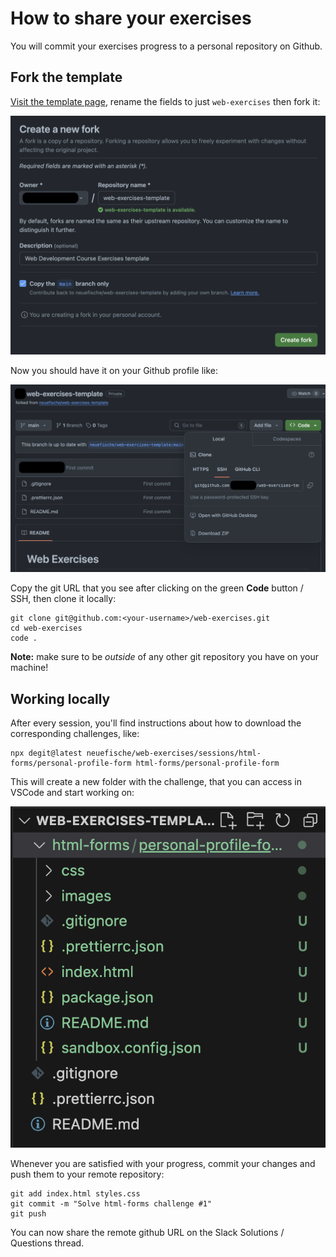 # How to share your exercises

You will commit your exercises progress to a personal repository on Github.

## Fork the template

[Visit the template page](https://github.com/neuefische/web-exercises-template), rename the fields to just `web-exercises` then fork it:

![Fork the existing template](./assets/git-workflow-exercises-01.png)

Now you should have it on your Github profile like:

![Your updated repo](./assets/git-workflow-exercises-02.png)

Copy the git URL that you see after clicking on the green **Code** button / SSH, then clone it locally:

```
git clone git@github.com:<your-username>/web-exercises.git
cd web-exercises
code .
```

**Note:** make sure to be _outside_ of any other git repository you have on your machine!

## Working locally

After every session, you'll find instructions about how to download the corresponding challenges, like:

```
npx degit@latest neuefische/web-exercises/sessions/html-forms/personal-profile-form html-forms/personal-profile-form
```

This will create a new folder with the challenge, that you can access in VSCode and start working on:

![Local exercise copy](./assets/git-workflow-exercises-03.png)

Whenever you are satisfied with your progress, commit your changes and push them to your remote repository:

```
git add index.html styles.css
git commit -m "Solve html-forms challenge #1"
git push
```

You can now share the remote github URL on the Slack Solutions / Questions thread.